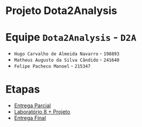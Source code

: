 # Projeto Dota2Analysis

# Equipe `Dota2Analysis` - `D2A`
* `Hugo Carvalho de Almeida Navarro` - `198893`
* `Matheus Augusto da Silva Cândido` - `241640`
* `Felipe Pacheco Manoel` - `215347`

# Etapas

* [Entrega Parcial](parcial/)
* [Laboratório 8 + Projeto](lab08-projeto/)
* [Entrega Final](final/)

